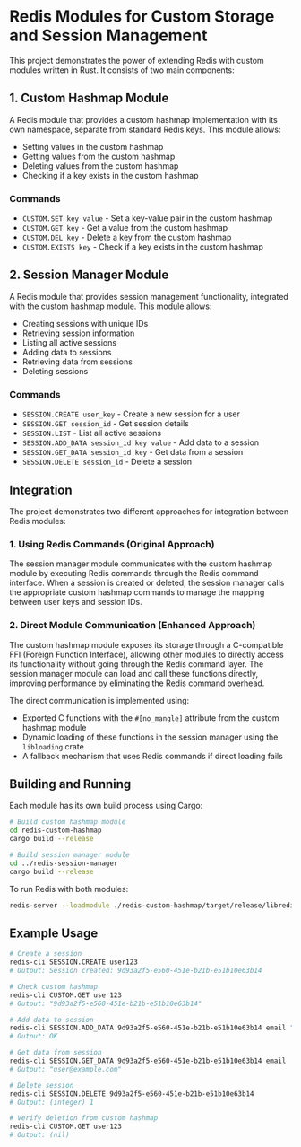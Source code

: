 # Redis Modules for Custom Storage and Session Management

This project demonstrates the power of extending Redis with custom modules written in Rust. It consists of two main components:

## 1. Custom Hashmap Module

A Redis module that provides a custom hashmap implementation with its own namespace, separate from standard Redis keys. This module allows:

- Setting values in the custom hashmap
- Getting values from the custom hashmap
- Deleting values from the custom hashmap
- Checking if a key exists in the custom hashmap

### Commands

- `CUSTOM.SET key value` - Set a key-value pair in the custom hashmap
- `CUSTOM.GET key` - Get a value from the custom hashmap
- `CUSTOM.DEL key` - Delete a key from the custom hashmap
- `CUSTOM.EXISTS key` - Check if a key exists in the custom hashmap

## 2. Session Manager Module

A Redis module that provides session management functionality, integrated with the custom hashmap module. This module allows:

- Creating sessions with unique IDs
- Retrieving session information
- Listing all active sessions
- Adding data to sessions
- Retrieving data from sessions
- Deleting sessions

### Commands

- `SESSION.CREATE user_key` - Create a new session for a user
- `SESSION.GET session_id` - Get session details
- `SESSION.LIST` - List all active sessions
- `SESSION.ADD_DATA session_id key value` - Add data to a session
- `SESSION.GET_DATA session_id key` - Get data from a session
- `SESSION.DELETE session_id` - Delete a session

## Integration

The project demonstrates two different approaches for integration between Redis modules:

### 1. Using Redis Commands (Original Approach)

The session manager module communicates with the custom hashmap module by executing Redis commands through the Redis command interface. When a session is created or deleted, the session manager calls the appropriate custom hashmap commands to manage the mapping between user keys and session IDs.

### 2. Direct Module Communication (Enhanced Approach)

The custom hashmap module exposes its storage through a C-compatible FFI (Foreign Function Interface), allowing other modules to directly access its functionality without going through the Redis command layer. The session manager module can load and call these functions directly, improving performance by eliminating the Redis command overhead.

The direct communication is implemented using:
- Exported C functions with the `#[no_mangle]` attribute from the custom hashmap module
- Dynamic loading of these functions in the session manager using the `libloading` crate
- A fallback mechanism that uses Redis commands if direct loading fails

## Building and Running

Each module has its own build process using Cargo:

```bash
# Build custom hashmap module
cd redis-custom-hashmap
cargo build --release

# Build session manager module
cd ../redis-session-manager
cargo build --release
```

To run Redis with both modules:

```bash
redis-server --loadmodule ./redis-custom-hashmap/target/release/libredis_custom_hashmap.dylib --loadmodule ./redis-session-manager/target/release/libredis_session_manager.dylib
```

## Example Usage

```bash
# Create a session
redis-cli SESSION.CREATE user123
# Output: Session created: 9d93a2f5-e560-451e-b21b-e51b10e63b14

# Check custom hashmap
redis-cli CUSTOM.GET user123
# Output: "9d93a2f5-e560-451e-b21b-e51b10e63b14"

# Add data to session
redis-cli SESSION.ADD_DATA 9d93a2f5-e560-451e-b21b-e51b10e63b14 email "user@example.com"
# Output: OK

# Get data from session
redis-cli SESSION.GET_DATA 9d93a2f5-e560-451e-b21b-e51b10e63b14 email
# Output: "user@example.com"

# Delete session
redis-cli SESSION.DELETE 9d93a2f5-e560-451e-b21b-e51b10e63b14
# Output: (integer) 1

# Verify deletion from custom hashmap
redis-cli CUSTOM.GET user123
# Output: (nil)
``` 